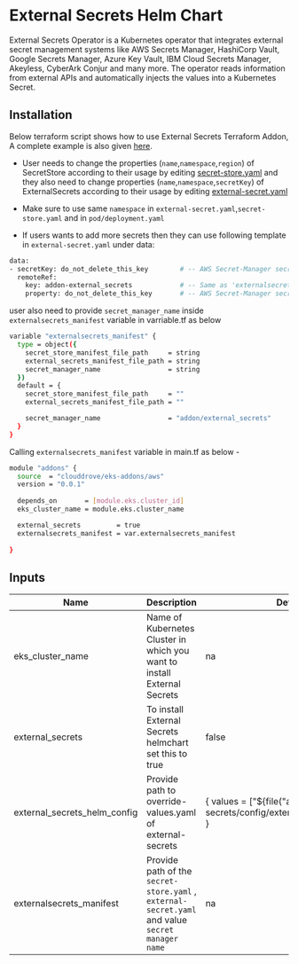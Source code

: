 # External Secrets Helm Chart

External Secrets Operator is a Kubernetes operator that integrates external secret management systems like AWS Secrets Manager, HashiCorp Vault, Google Secrets Manager, Azure Key Vault, IBM Cloud Secrets Manager, Akeyless, CyberArk Conjur and many more. The operator reads information from external APIs and automatically injects the values into a Kubernetes Secret.

## Installation
Below terraform script shows how to use External Secrets Terraform Addon, A complete example is also given [here](https://github.com/clouddrove/terraform-helm-eks-addons/blob/master/_examples/complete/main.tf).

- User needs to change the properties (`name`,`namespace`,`region`) of SecretStore according to their usage by editing [secret-store.yaml](https://github.com/clouddrove/terraform-aws-eks-addons/blob/master/_examples/complete/config/external-secret/secret-store.yaml)
and they also need to change properties (`name`,`namespace`,`secretKey`) of ExternalSecrets according to their usage by editing  [external-secret.yaml](https://github.com/clouddrove/terraform-aws-eks-addons/blob/master/_examples/complete/config/external-secret/external-secret.yaml)

- Make sure to use same `namespace` in `external-secret.yaml`,`secret-store.yaml` and in `pod/deployment.yaml`

- If users wants to add more secrets then they can use following template in `external-secret.yaml` under data:

```bash
data:
- secretKey: do_not_delete_this_key        # -- AWS Secret-Manager secret key
  remoteRef:
    key: addon-external_secrets            # -- Same as 'externalsecrets_manifest["secret_manager_name"]
    property: do_not_delete_this_key       # -- AWS Secret-Manager secret key
```
user also need to provide `secret_manager_name` inside `externalsecrets_manifest` variable in varriable.tf as below
```bash
variable "externalsecrets_manifest" {
  type = object({
    secret_store_manifest_file_path     = string
    external_secrets_manifest_file_path = string
    secret_manager_name                 = string
  })
  default = {
    secret_store_manifest_file_path     = ""
    external_secrets_manifest_file_path = ""

    secret_manager_name                 = "addon/external_secrets"
  }
}
```

Calling `externalsecrets_manifest` variable in main.tf as below -
```bash
module "addons" {
  source  = "clouddrove/eks-addons/aws"
  version = "0.0.1"
  
  depends_on       = [module.eks.cluster_id]
  eks_cluster_name = module.eks.cluster_name

  external_secrets         = true
  externalsecrets_manifest = var.externalsecrets_manifest
  
}
```

<!-- BEGINNING OF PRE-COMMIT-TERRAFORM DOCS HOOK -->


## Inputs

| Name | Description | Default | Required |
|------|-------------|---------|:--------:|
| eks_cluster_name | Name of Kubernetes Cluster in which you want to install External Secrets | na | Yes |
| external_secrets | To install External Secrets helmchart set this to true | false | Yes |
| external_secrets_helm_config | Provide path to override-values.yaml of external-secrets | { values = ["${file("addons/external-secrets/config/external_secrets.yaml")}"] } | No |
| externalsecrets_manifest | Provide path of the `secret-store.yaml` , `external-secret.yaml` and value `secret manager name` | na | Yes |

<!-- END OF PRE-COMMIT-TERRAFORM DOCS HOOK -->